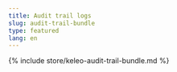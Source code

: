 ```yaml
---
title: Audit trail logs
slug: audit-trail-bundle
type: featured
lang: en
---
```


{% include store/keleo-audit-trail-bundle.md %}
